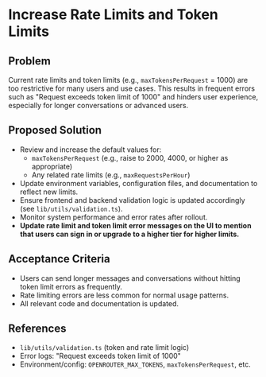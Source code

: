 # Increase Rate Limits and Token Limits

## Problem

Current rate limits and token limits (e.g., `maxTokensPerRequest` = 1000) are too restrictive for many users and use cases. This results in frequent errors such as "Request exceeds token limit of 1000" and hinders user experience, especially for longer conversations or advanced users.

## Proposed Solution

- Review and increase the default values for:
  - `maxTokensPerRequest` (e.g., raise to 2000, 4000, or higher as appropriate)
  - Any related rate limits (e.g., `maxRequestsPerHour`)
- Update environment variables, configuration files, and documentation to reflect new limits.
- Ensure frontend and backend validation logic is updated accordingly (see `lib/utils/validation.ts`).
- Monitor system performance and error rates after rollout.
- **Update rate limit and token limit error messages on the UI to mention that users can sign in or upgrade to a higher tier for higher limits.**

## Acceptance Criteria

- Users can send longer messages and conversations without hitting token limit errors as frequently.
- Rate limiting errors are less common for normal usage patterns.
- All relevant code and documentation is updated.

## References

- `lib/utils/validation.ts` (token and rate limit logic)
- Error logs: "Request exceeds token limit of 1000"
- Environment/config: `OPENROUTER_MAX_TOKENS`, `maxTokensPerRequest`, etc.
